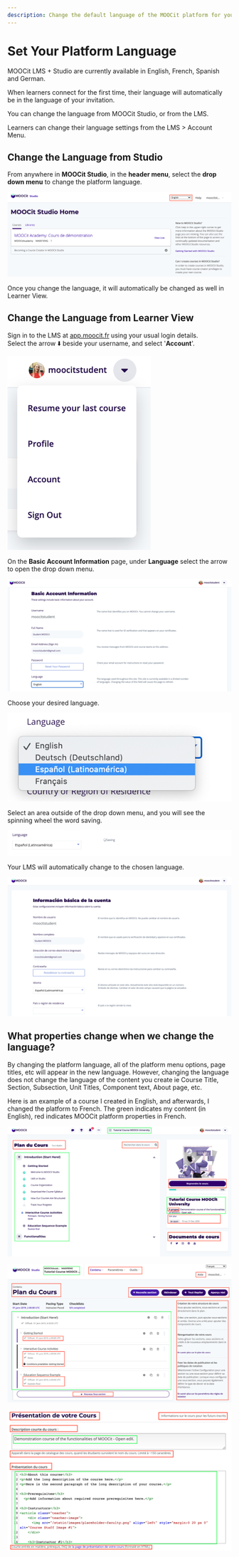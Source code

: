 ```yaml
---
description: Change the default language of the MOOCit platform for you and your learners.
---
```


# Set Your Platform Language

MOOCit LMS + Studio are currently available in English, French, Spanish and German.&#x20;

When learners connect for the first time, their language will automatically be in the language of your invitation.&#x20;

You can change the language from MOOCit Studio, or from the LMS.&#x20;

Learners can change their language settings from the LMS > Account Menu.&#x20;

## Change the Language from Studio&#x20;

From anywhere in **MOOCit Studio**, in the **header menu**, select the **drop down menu** to change the platform language.&#x20;

![](<.gitbook/assets/Screen Shot 2020-12-22 at 12.17.35.png>)

Once you change the language, it will automatically be changed as well in Learner View.&#x20;

## Change the Language from Learner View

Sign in to the LMS at [app.moocit.fr](https://app.moocit.fr/dashboard) using your usual login details. \
Select the arrow ⬇️ beside your username, and select '**Account**'.&#x20;

![](<.gitbook/assets/Screen Shot 2020-12-22 at 11.49.01.png>)

On the **Basic Account Information** page, under **Language** select the arrow to open the drop down menu. &#x20;

![](<.gitbook/assets/Screen Shot 2020-12-22 at 11.50.22.png>)

Choose your desired language.&#x20;

![](<.gitbook/assets/Screen Shot 2020-12-22 at 11.51.53.png>)

Select an area outside of the drop down menu, and you will see the spinning wheel the word saving.&#x20;

![](<.gitbook/assets/Screen Shot 2020-12-22 at 11.52.25.png>)

Your LMS will automatically change to the chosen language.&#x20;

![](<.gitbook/assets/Screen Shot 2020-12-22 at 11.54.44.png>)

## What properties change when we change the language?&#x20;

By changing the platform language, all of the platform menu options, page titles, etc will appear in the new language. However, changing the language does not change the language of the content you create ie Course Title, Section, Subsection, Unit Titles, Component text, About page, etc.&#x20;

Here is an example of a course I created in English, and afterwards, I changed the platform to French. The green indicates my content (in English), red indicates MOOCit platform properties in  French.&#x20;

![](<.gitbook/assets/Screen Shot 2020-12-22 at 13.30.23.png>)

![](<.gitbook/assets/Screen Shot 2020-12-22 at 12.28.04.png>)

![](<.gitbook/assets/Screen Shot 2020-12-22 at 13.36.02.png>)
